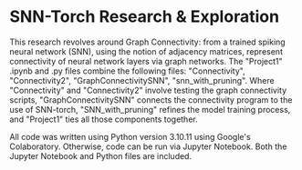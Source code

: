 # SNN-Torch Research & Exploration

This research revolves around Graph Connectivity: from a trained spiking neural network (SNN), using the notion of adjacency matrices, represent connectivity of neural network layers via graph networks. The "Project1" .ipynb and .py files combine the following files: "Connectivity", "Connectivity2", "GraphConnectivitySNN", "snn_with_pruning". Where "Connectivity" and "Connectivity2" involve testing the graph connectivity scripts, "GraphConnectivitySNN" connects the connectivity program to the use of SNN-torch, "SNN_with_pruning" refines the model training process, and "Project1" ties all those components together.

All code was written using Python version 3.10.11 using Google's Colaboratory. Otherwise, code can be run via Jupyter Notebook. Both the Jupyter Notebook and Python files are included.
